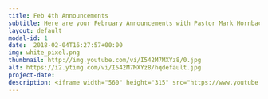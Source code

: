 ```yaml
---
title: Feb 4th Announcements
subtitle: Here are your February Announcements with Pastor Mark Hornback and Sarah Peel.
layout: default
modal-id: 1 
date:  2018-02-04T16:27:57+00:00
img: white_pixel.png
thumbnail: http://img.youtube.com/vi/I542M7MXYz8/0.jpg
alt: https://i2.ytimg.com/vi/I542M7MXYz8/hqdefault.jpg
project-date: 
description: <iframe width="560" height="315" src="https://www.youtube.com/embed/I542M7MXYz8" frameborder="0" allowfullscreen></iframe> 
---
```

